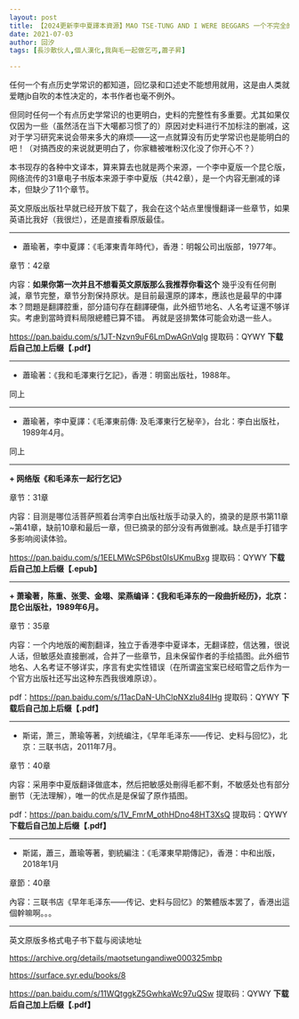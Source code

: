 ```yaml
---
layout: post
title: 【2024更新李中夏譯本資源】MAO TSE-TUNG AND I WERE BEGGARS 一个不完全的汉译版本学探讨
date: 2021-07-03
author: 回汐
tags: [長沙散伙人,個人漢化,我與毛一起做乞丐,蕭子昇]

---
```

任何一个有点历史学常识的都知道，回忆录和口述史不能想用就用，这是由人类就爱瞎jb自吹的本性决定的，本书作者也毫不例外。

但同时任何一个有点历史学常识的也更明白，史料的完整性有多重要。尤其如果仅仅因为一些（虽然活在当下大噶都习惯了的）原因对史料进行不加标注的删减，这对于学习研究来说会带来多大的麻烦——这一点就算没有历史学常识也是能明白的吧！（对搞西皮的来说就更明白了，你家糖被唯粉汉化没了你开心不？）

本书现存的各种中文译本，算来算去也就是两个来源，一个李中夏版一个昆仑版，网络流传的31章电子书版本来源于李中夏版（共42章），是一个内容无删减的译本，但缺少了11个章节。

英文原版出版社早就已经开放下载了，我会在这个站点里慢慢翻译一些章节，如果英语比我好（我很烂），还是直接看原版最佳。

* * *

+ 蕭瑜著，李中夏譯：《毛澤東青年時代》，香港：明報公司出版部，1977年。

章节：42章

内容：**如果你第一次并且不想看英文原版那么我推荐你看这个** 幾乎没有任何刪減，章节完整，章节分割保持原状。是目前最還原的譯本，應該也是最早的中譯本？問題是翻譯腔重，部分語句存在翻譯硬傷，此外细节地名、人名考证還不够详实。考慮到當時資料局限總體已算不错。
再就是竖排繁体可能会劝退一些人。

<https://pan.baidu.com/s/1JT-Nzvn9uF6LmDwAGnVqlg> 提取码：QYWY **下载后自己加上后缀【.pdf】**


* * *

+ 蕭瑜著：《我和毛澤東行乞記》，香港：明窗出版社，1988年。

同上

* * *

+ 蕭瑜著，李中夏譯：《毛澤東前傳: 及毛澤東行乞秘辛》，台北：李白出版社，1989年4月。

同上

* * *

**+ 网络版《和毛泽东一起行乞记》**

章节：31章

内容：目测是哪位活菩萨照着台湾李白出版社版手动录入的，摘录的是原书第11章~第41章，缺前10章和最后一章，但已摘录的部分没有再做删减。缺点是手打错字多影响阅读体验。

<https://pan.baidu.com/s/1EELMWcSP6bst0IsUKmuBxg> 提取码：QYWY **下载后自己加上后缀【.epub】**

* * *

**+ 萧瑜著，陈重、张雯、金翊、梁燕编译：《我和毛泽东的一段曲折经历》，北京：昆仑出版社，1989年6月。**

章节：35章

内容：一个内地版的阉割翻译，独立于香港李中夏译本，无翻译腔，信达雅，很说人话，但敏感处直接删减，合并了一些章节，且未保留作者的手绘插图。此外细节地名、人名考证不够详实，序言有史实性错误（在所谓盗宝案已经昭雪之后作为一个官方出版社还写出这种东西我很难原谅）。

pdf：<https://pan.baidu.com/s/11acDaN-UhClpNXzlu84lHg> 提取码：QYWY **下载后自己加上后缀【.pdf】**

* * *

+ 斯诺，萧三，萧瑜等著，刘统编注，《早年毛泽东——传记、史料与回忆》，北京：三联书店，2011年7月。

章节：40章

内容：采用李中夏版翻译做底本，然后把敏感处刪得毛都不剩，不敏感处也有部分删节（无法理解），唯一的优点是是保留了原作插图。

pdf：<https://pan.baidu.com/s/1V_FmrM_othHDno48HT3XsQ> 提取码：QYWY **下载后自己加上后缀【.pdf】**

* * *

+ 斯諾，蕭三，蕭瑜等著，劉統編注：《毛澤東早期傳記》，香港：中和出版，2018年1月

章節：40章

內容：三联书店《早年毛泽东——传记、史料与回忆》的繁體版本罢了，香港出這個幹嘛啊。。。





* * *

英文原版多格式电子书下载与阅读地址

<https://archive.org/details/maotsetungandiwe000325mbp>

<https://surface.syr.edu/books/8>

<https://pan.baidu.com/s/11WQtggkZ5GwhkaWc97uQSw> 提取码：QYWY **下载后自己加上后缀【.pdf】**
